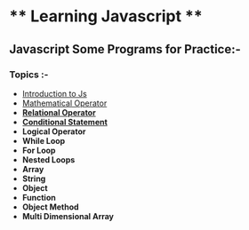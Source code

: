 # ** Learning Javascript **
## Javascript Some Programs for Practice:-
### Topics :-
-  [Introduction to Js](https://github.com/hrishipawar24/Learning_Javascript/tree/main/Introduction%20to%20JS%20(Variables-and-Data-Types))
-  [Mathematical Operator](https://github.com/hrishipawar24/Learning_Javascript/tree/main/Mathematical%20Operator)
- **[Relational Operator](https://github.com/hrishipawar24/Learning_Javascript/tree/main/Relational%20Operator)**
- **[Conditional Statement](https://github.com/hrishipawar24/Learning_Javascript/tree/main/Conditional_Statement)**
- **Logical Operator**
- **While Loop**
- **For Loop**
- **Nested Loops**
- **Array**
- **String**
- **Object**
- **Function**
- **Object Method**
- **Multi Dimensional Array**
